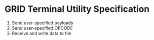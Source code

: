 # GRID Terminal Utility Specification
1. Send user-specified payloads
2. Send user-specified OPCODE
3. Receive and write data to file